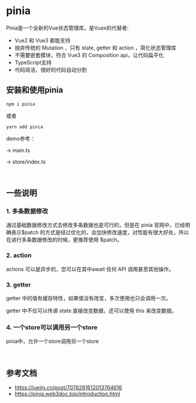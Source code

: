 # pinia
Pinia是一个全新的Vue状态管理库，是Vuex的代替者:

- Vue2 和 Vue3 都能支持
- 抛弃传统的 Mutation ，只有 state, getter 和 action ，简化状态管理库
- 不需要嵌套模块，符合 Vue3 的 Composition api，让代码扁平化
- TypeScript支持
- 代码简洁，很好的代码自动分割

## 安装和使用pinia
```
npm i pinia
```
或者
```
yarn add pinia
```

demo参考：

-> main.ts

-> store/index.ts

<br>

## 一些说明
### 1. 多条数据修改
通过基础数据修改方式去修改多条数据也是可行的，但是在 pinia 官网中，已经明确表示$patch 的方式是经过优化的，会加快修改速度，对性能有很大好处，所以在进行多条数据修改的时候，更推荐使用 $patch。

### 2. action
actions 可以是异步的，您可以在其中await 任何 API 调用甚至其他操作。

### 3. getter
getter 中的值有缓存特性，如果值没有改变，多次使用也只会调用一次。

getter 中不仅可以传递 state 直接改变数据，还可以使用 this 来改变数据。

### 4. 一个store可以调用另一个store
pinia中，允许一个store调用另一个store

<br>

## 参考文档
- https://juejin.cn/post/7078281612013764616
- https://pinia.web3doc.top/introduction.html